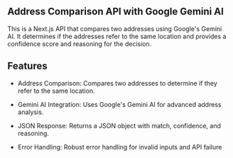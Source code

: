 ## Address Comparison API with Google Gemini AI
This is a Next.js API that compares two addresses using Google's Gemini AI. It determines if the addresses refer to the same location and provides a confidence score and reasoning for the decision.

## Features
- Address Comparison: Compares two addresses to determine if they refer to the same location.

- Gemini AI Integration: Uses Google's Gemini AI for advanced address analysis.

- JSON Response: Returns a JSON object with match, confidence, and reasoning.

- Error Handling: Robust error handling for invalid inputs and API failure



